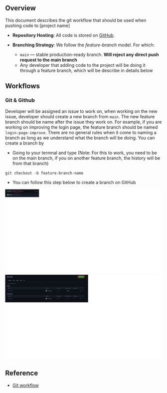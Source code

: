 ## Overview
This document describes the git workflow that should be used when pushing code to [project name]

- **Repository Hosting**: All code is stored on [GitHub](https://github.com/freeCodeCamp-2025-Summer-Hackathon/yellow-packet).

- **Branching Strategy**: We follow the _feature-branch_ model. For which:
  - `main` — stable production-ready branch. **Will reject any direct push request to the main branch**
  - Any developer that adding code to the project will be doing it through a feature branch, which will be describe in details below

## Workflows
### Git & Github
Developer will be assigned an issue to work on, when working on the new issue, developer should create a new branch from `main`. The new feature branch should be name after the issue they work on. For example, if you are working on improving the login page, the feature branch should be named `login-page-improve`. There are no general rules when it come to naming a branch as long as we understand what the branch will be doing.
You can create a branch by
- Going to your termnal and type (Note: For this to work, you need to be on the main branch, if you on another feature branch, the history will be from that branch)
```
git checkout -b feature-branch-name
```
- You can follow this step below to create a branch on GitHub

![Git workflow 1](./images/gitworkflow1.png)
![Git workflow 2](./images/gitworkflow2.png)

## Reference
- [Git workflow](https://github.com/asmeurer/git-workflow)
